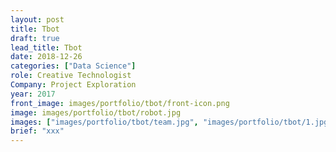 ```yaml
---
layout: post
title: Tbot
draft: true
lead_title: Tbot
date: 2018-12-26
categories: ["Data Science"]
role: Creative Technologist
Company: Project Exploration
year: 2017
front_image: images/portfolio/tbot/front-icon.png
image: images/portfolio/tbot/robot.jpg
images: ["images/portfolio/tbot/team.jpg", "images/portfolio/tbot/1.jpg"]
brief: "xxx"
---
```

